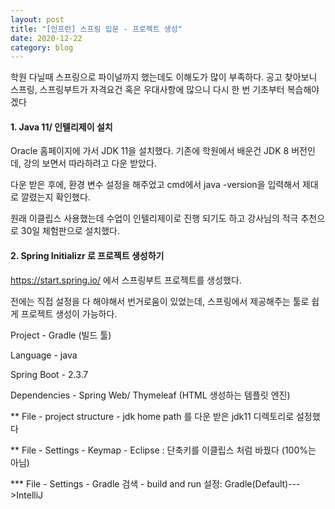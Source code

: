 ```yaml
---
layout: post
title: "[인프런] 스프링 입문 - 프로젝트 생성"
date: 2020-12-22
category: blog
---
```


학원 다닐때 스프링으로 파이널까지 했는데도 이해도가 많이 부족하다. 공고 찾아보니 스프링, 스프링부트가 자격요건 혹은 우대사항에 많으니 다시 한 번 기초부터 복습해야겠다

#### 1. Java 11/ 인텔리제이 설치

Oracle 홈페이지에 가서 JDK 11을 설치했다. 기존에 학원에서 배운건 JDK 8 버전인데, 강의 보면서 따라하려고 다운 받았다.

다운 받은 후에, 환경 변수 설정을 해주었고 cmd에서 java -version을 입력해서 제대로 깔렸는지 확인했다.

원래 이클립스 사용했는데 수업이 인텔리제이로 진행 되기도 하고 강사님의 적극 추천으로 30일 체험판으로 설치했다.






#### 2. Spring Initializr 로 프로젝트 생성하기

https://start.spring.io/  에서 스프링부트 프로젝트를 생성했다.

전에는 직접 설정을 다 해야해서 번거로움이 있었는데, 스프링에서 제공해주는 툴로 쉽게 프로젝트 생성이 가능하다.


Project - Gradle (빌드 툴)

Language - java

Spring Boot - 2.3.7

Dependencies - Spring Web/ Thymeleaf (HTML 생성하는 템플릿 엔진)



** File - project structure - jdk home path 를 다운 받은 jdk11 디렉토리로 설정했다

** File - Settings - Keymap - Eclipse : 단축키를 이클립스 처럼 바꿨다 (100%는 아님)

*** File - Settings - Gradle 검색 - build and run 설정: Gradle(Default)--->IntelliJ 







